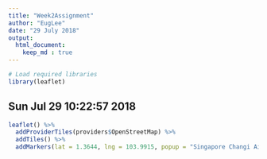 ```yaml
---
title: "Week2Assignment"
author: "EugLee"
date: "29 July 2018"
output: 
  html_document:
    keep_md : true
---
```





```r
# Load required libraries
library(leaflet)
```

## Sun Jul 29 10:22:57 2018

```r
leaflet() %>% 
  addProviderTiles(providers$OpenStreetMap) %>%
  addTiles() %>%
  addMarkers(lat = 1.3644, lng = 103.9915, popup = "Singapore Changi Airport")
```

<!--html_preserve--><div id="htmlwidget-3c4c5ca12d858e76422c" style="width:672px;height:480px;" class="leaflet html-widget"></div>
<script type="application/json" data-for="htmlwidget-3c4c5ca12d858e76422c">{"x":{"options":{"crs":{"crsClass":"L.CRS.EPSG3857","code":null,"proj4def":null,"projectedBounds":null,"options":{}}},"calls":[{"method":"addProviderTiles","args":["OpenStreetMap",null,null,{"errorTileUrl":"","noWrap":false,"zIndex":null,"unloadInvisibleTiles":null,"updateWhenIdle":null,"detectRetina":false,"reuseTiles":false}]},{"method":"addTiles","args":["//{s}.tile.openstreetmap.org/{z}/{x}/{y}.png",null,null,{"minZoom":0,"maxZoom":18,"maxNativeZoom":null,"tileSize":256,"subdomains":"abc","errorTileUrl":"","tms":false,"continuousWorld":false,"noWrap":false,"zoomOffset":0,"zoomReverse":false,"opacity":1,"zIndex":null,"unloadInvisibleTiles":null,"updateWhenIdle":null,"detectRetina":false,"reuseTiles":false,"attribution":"&copy; <a href=\"http://openstreetmap.org\">OpenStreetMap<\/a> contributors, <a href=\"http://creativecommons.org/licenses/by-sa/2.0/\">CC-BY-SA<\/a>"}]},{"method":"addMarkers","args":[1.3644,103.9915,null,null,null,{"clickable":true,"draggable":false,"keyboard":true,"title":"","alt":"","zIndexOffset":0,"opacity":1,"riseOnHover":false,"riseOffset":250},"Singapore Changi Airport",null,null,null,null,null,null]}],"limits":{"lat":[1.3644,1.3644],"lng":[103.9915,103.9915]}},"evals":[],"jsHooks":[]}</script><!--/html_preserve-->

